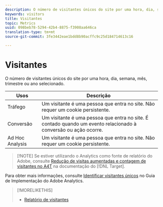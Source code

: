 ```yaml
---
description: O número de visitantes únicos do site por uma hora, dia, semana, mês, trimestre ou ano selecionado.
keywords: visitors
title: Visitantes
topic: Metrics
uuid: 098beb78-5294-42b4-8875-f3908aa646ca
translation-type: tm+mt
source-git-commit: 3fe3442eae1bdd8b90acffc9c25d184714613c16

---
```



# Visitantes

O número de visitantes únicos do site por uma hora, dia, semana, mês, trimestre ou ano selecionado.

| Usos | Descrição |
|---|---|
| Tráfego | Um visitante é uma pessoa que entra no site. Não requer um cookie persistente. |
| Conversão | Um visitante é uma pessoa que entra no site. É contado quando um evento relacionado à conversão ou ação ocorre. |
| Ad Hoc Analysis | Um visitante é uma pessoa que entra no site. Não requer um cookie persistente. |

>[!NOTE] Se estiver utilizando o Analytics como fonte de relatório do Adobe, consulte [Redução de visitas aumentadas e contagem de visitantes no A4T](https://docs.adobe.com/content/help/en/target/using/integrate/a4t/troubleshoot-a4t/minimizing-inflated-visit-and-visitor-counts-a4t.html) na documentação do [!DNL Target].

Para obter mais informações, consulte [Identificar visitantes únicos](https://docs.adobe.com/content/help/pt-BR/analytics/technotes/visitor-identification.html) no Guia de Implementação do Adobe Analytics.

>[!MORELIKETHIS]
>
>* [Relatório de visitantes](/help/components/c-variables/dimensionslist/reports-visitors.md)

